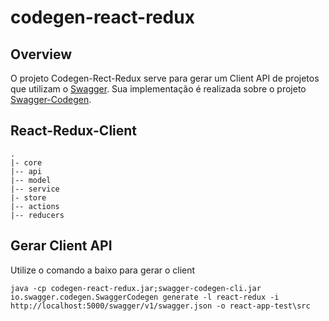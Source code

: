 # codegen-react-redux

## Overview

O projeto Codegen-Rect-Redux serve para gerar um Client API de projetos que utilizam o [Swagger](https://github.com/swagger-api/). Sua implementação é realizada sobre o projeto [Swagger-Codegen](https://github.com/swagger-api/swagger-codegen).


## React-Redux-Client

```
.
|- core
|-- api
|-- model
|-- service
|- store
|-- actions
|-- reducers
```

## Gerar Client API

Utilize o comando a baixo para gerar o client

```
java -cp codegen-react-redux.jar;swagger-codegen-cli.jar io.swagger.codegen.SwaggerCodegen generate -l react-redux -i http://localhost:5000/swagger/v1/swagger.json -o react-app-test\src
```